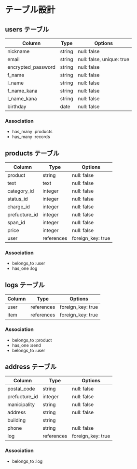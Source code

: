 # テーブル設計

## users テーブル

| Column             | Type       | Options                   |
| ------------------ | ---------- | ------------------------- |
| nickname           | string     | null: false               |
| email              | string     | null: false, unique: true |
| encrypted_password | string     | null: false               |
| f_name             | string     | null: false               |
| l_name             | string     | null: false               |
| f_name_kana        | string     | null: false               |
| l_name_kana        | string     | null: false               |
| birthday           | date       | null: false               |

### Association

- has_many :products
- has_many :records


## products テーブル

| Column         | Type       | Options                        |
| -------------- | ---------- | ------------------------------ |
| product        | string     | null: false                    |
| text           | text       | null: false                    |
| category_id    | integer    | null: false                    | <!--Activehashで記述 -->
| status_id      | integer    | null: false                    | <!--Activehashで記述 -->
| charge_id      | integer    | null: false                    | <!--Activehashで記述 -->
| prefucture_id  | integer    | null: false                    | <!--Activehashで記述 -->
| span_id        | integer    | null: false                    | <!--Activehashで記述 -->
| price          | integer    | null: false                    |
| user           | references | foreign_key: true              |


### Association

- belongs_to :user
- has_one :log

## logs テーブル

| Column     | Type       | Options                        |
| ---------- | ---------- | ------------------------------ |
| user       | references | foreign_key: true              |
| item       | references | foreign_key: true              |

### Association

- belongs_to :product
- has_one :send
- belongs_to :user

## address テーブル

| Column             | Type       | Options                        |
| ------------------ | ---------- | ------------------------------ |
| postal_code        | string     | null: false                    |
| prefucture_id      | integer    | null: false                    | <!--Activehashで記述 -->
| manicipality       | string     | null: false                    |
| address            | string     | null: false                    |
| building           | string     |                                |
| phone              | string     | null: false                    |
| log                | references | foreign_key: true              |


### Association

- belongs_to :log